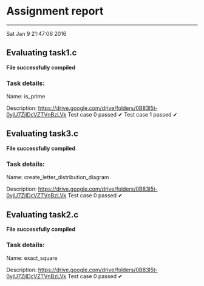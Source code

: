 # Assignment report
---
Sat Jan  9 21:47:06 2016

## Evaluating task1.c

**File successfully compiled**

### Task details:

Name: is_prime

Description: https://drive.google.com/drive/folders/0B83l5t-0yjU7ZjlDcVZTVnBzLVk
Test case 0 passed ✔︎ 
Test case 1 passed ✔︎ 
## Evaluating task3.c

**File successfully compiled**

### Task details:

Name: create_letter_distribution_diagram

Description: https://drive.google.com/drive/folders/0B83l5t-0yjU7ZjlDcVZTVnBzLVk
Test case 0 passed ✔︎ 
## Evaluating task2.c

**File successfully compiled**

### Task details:

Name: exact_square

Description: https://drive.google.com/drive/folders/0B83l5t-0yjU7ZjlDcVZTVnBzLVk
Test case 0 passed ✔︎ 
